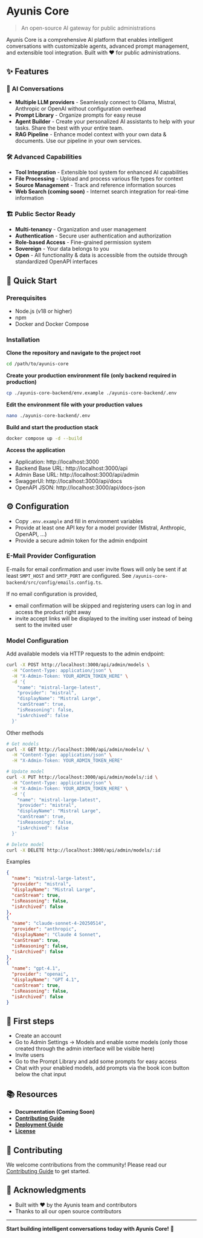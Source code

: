 # Ayunis Core

> An open-source AI gateway for public administrations

Ayunis Core is a comprehensive AI platform that enables intelligent conversations with customizable agents, advanced prompt management, and extensible tool integration. Built with ❤️ for public administrations.

## ✨ Features

### 🤖 AI Conversations

- **Multiple LLM providers** - Seamlessly connect to Ollama, Mistral, Anthropic or OpenAI without configuration overhead
- **Prompt Library** - Organize prompts for easy reuse
- **Agent Builder** - Create your personalized AI assistants to help with your tasks. Share the best with your entire team.
- **RAG Pipeline** - Enhance model context with your own data & documents. Use our pipeline in your own services.

### 🛠️ Advanced Capabilities

- **Tool Integration** - Extensible tool system for enhanced AI capabilities
- **File Processing** - Upload and process various file types for context
- **Source Management** - Track and reference information sources
- **Web Search (coming soon)** - Internet search integration for real-time information

### 🏗️ Public Sector Ready

- **Multi-tenancy** - Organization and user management
- **Authentication** - Secure user authentication and authorization
- **Role-based Access** - Fine-grained permission system
- **Sovereign** - Your data belongs to you
- **Open** - All functionality & data is accessible from the outside through standardized OpenAPI interfaces

## 🚀 Quick Start

### Prerequisites

- Node.js (v18 or higher)
- npm
- Docker and Docker Compose

### Installation

**Clone the repository and navigate to the project root**

```bash
cd /path/to/ayunis-core
```

**Create your production environment file (only backend required in production)**

```bash
cp ./ayunis-core-backend/env.example ./ayunis-core-backend/.env
```

**Edit the environment file with your production values**

```bash
nano ./ayunis-core-backend/.env
```

**Build and start the production stack**

```bash
docker compose up -d --build
```

**Access the application**

- Application: http://localhost:3000
- Backend Base URL: http://localhost:3000/api
- Admin Base URL: http://localhost:3000/api/admin
- SwaggerUI: http://localhost:3000/api/docs
- OpenAPI JSON: http://localhost:3000/api/docs-json

## ⚙️ Configuration

- Copy `.env.example` and fill in environment variables
- Provide at least one API key for a model provider (Mistral, Anthropic, OpenAPI, ...)
- Provide a secure admin token for the admin endpoint

### E-Mail Provider Configuration

E-mails for email confirmation and user invite flows will only be sent if at least `SMPT_HOST` and `SMTP_PORT` are configured. See `/ayunis-core-backend/src/config/emails.config.ts`.

If no email configuration is provided,

- email confirmation will be skipped and registering users can log in and access the product right away
- invite accept links will be displayed to the inviting user instead of being sent to the invited user

### Model Configuration

Add available models via HTTP requests to the admin endpoint:

```bash
curl -X POST http://localhost:3000/api/admin/models \
  -H "Content-Type: application/json" \
  -H "X-Admin-Token: YOUR_ADMIN_TOKEN_HERE" \
  -d '{
    "name": "mistral-large-latest",
    "provider": "mistral",
    "displayName": "Mistral Large",
    "canStream": true,
    "isReasoning": false,
    "isArchived": false
  }'
```

Other methods

```bash
# Get models
curl -X GET http://localhost:3000/api/admin/models/ \
  -H "Content-Type: application/json" \
  -H "X-Admin-Token: YOUR_ADMIN_TOKEN_HERE"

# Update model
curl -X PUT http://localhost:3000/api/admin/models/:id \
  -H "Content-Type: application/json" \
  -H "X-Admin-Token: YOUR_ADMIN_TOKEN_HERE" \
  -d '{
    "name": "mistral-large-latest",
    "provider": "mistral",
    "displayName": "Mistral Large",
    "canStream": true,
    "isReasoning": false,
    "isArchived": false
  }'

# Delete model
curl -X DELETE http://localhost:3000/api/admin/models/:id
```

Examples

```json
{
  "name": "mistral-large-latest",
  "provider": "mistral",
  "displayName": "Mistral Large",
  "canStream": true,
  "isReasoning": false,
  "isArchived": false
},
{
  "name": "claude-sonnet-4-20250514",
  "provider": "anthropic",
  "displayName": "Claude 4 Sonnet",
  "canStream": true,
  "isReasoning": false,
  "isArchived": false
},
{
  "name": "gpt-4.1",
  "provider": "openai",
  "displayName": "GPT 4.1",
  "canStream": true,
  "isReasoning": false,
  "isArchived": false
}
```

## 🎯 First steps

- Create an account
- Go to Admin Settings -> Models and enable some models (only those created through the admin interface will be visible here)
- Invite users
- Go to the Prompt Library and add some prompts for easy access
- Chat with your enabled models, add prompts via the book icon button below the chat input

## 📚 Resources

- **Documentation (Coming Soon)**
- **[Contributing Guide](CONTRIBUTING.md)**
- **[Deployment Guide](DEPLOYMENT.md)**
- **[License](LICENSE.md)**

## 🤝 Contributing

We welcome contributions from the community! Please read our [Contributing Guide](CONTRIBUTING.md) to get started.

## 🙏 Acknowledgments

- Built with ❤️ by the Ayunis team and contributors
- Thanks to all our open source contributors

---

**Start building intelligent conversations today with Ayunis Core!** 🚀
